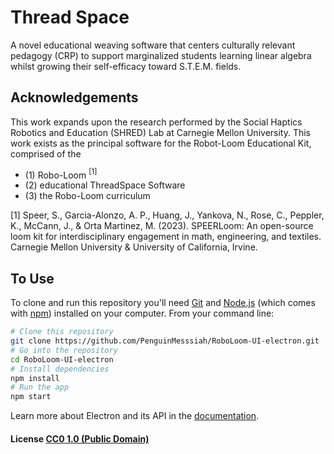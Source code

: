 # Thread Space
A novel educational weaving software that centers culturally relevant pedagogy (CRP) to support marginalized students learning linear algebra whilst growing their self-efficacy toward S.T.E.M. fields. 

## Acknowledgements

This work expands upon the research performed by the Social Haptics Robotics and Education (SHRED) Lab at Carnegie Mellon University. This work exists as the principal software for the Robot-Loom Educational Kit, comprised of the 
 - (1) Robo-Loom $^{[1]}$
 - (2) educational ThreadSpace Software
 - (3) the Robo-Loom curriculum 

[1] Speer, S., Garcia-Alonzo, A. P., Huang, J., Yankova, N., Rose, C., Peppler, K., McCann, J., & Orta Martinez, M. (2023). SPEERLoom: An open-source loom kit for interdisciplinary engagement in math, engineering, and textiles. Carnegie Mellon University & University of California, Irvine.

## To Use

To clone and run this repository you'll need [Git](https://git-scm.com) and [Node.js](https://nodejs.org/en/download/) (which comes with [npm](http://npmjs.com)) installed on your computer. From your command line:

```bash
# Clone this repository
git clone https://github.com/PenguinMesssiah/RoboLoom-UI-electron.git
# Go into the repository
cd RoboLoom-UI-electron
# Install dependencies
npm install
# Run the app
npm start
```

Learn more about Electron and its API in the [documentation](http://electron.atom.io/docs/).


#### License [CC0 1.0 (Public Domain)](LICENSE.md)
